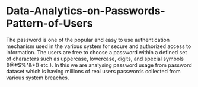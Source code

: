 # Data-Analytics-on-Passwords-Pattern-of-Users
The password is one of the popular and easy to use authentication mechanism used in the various system for secure and authorized access to information. The users are free to choose a password within a defined set of characters such as uppercase, lowercase, digits, and special symbols (!@#$%^&amp;*() etc.). In this we are analysing password usage from password dataset which is having millions of real users passwords collected from various system breaches.
